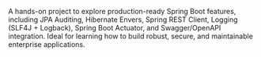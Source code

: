 A hands-on project to explore production-ready Spring Boot features, including JPA Auditing, Hibernate Envers, Spring REST Client, Logging (SLF4J + Logback), Spring Boot Actuator, and Swagger/OpenAPI integration. Ideal for learning how to build robust, secure, and maintainable enterprise applications.
